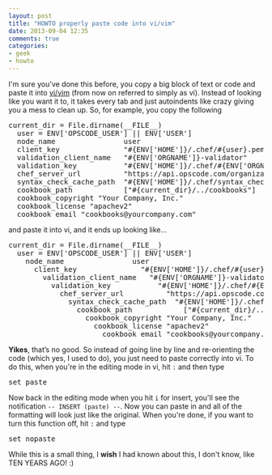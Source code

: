 ```yaml
---
layout: post
title: "HOWTO properly paste code into vi/vim"
date: 2013-09-04 12:35
comments: true
categories: 
- geek
- howto
---
```

I'm sure you've done this before, you copy a big block of text or code and paste it into [vi/vim](http://www.vim.org/) (from now on referred to simply as vi). Instead of looking like you want it to, it takes every tab and just autoindents like crazy giving you a mess to clean up. So, for example, you copy the following

<pre>current_dir = File.dirname(__FILE__)
  user = ENV['OPSCODE_USER'] || ENV['USER']
  node_name                user
  client_key               "#{ENV['HOME']}/.chef/#{user}.pem"
  validation_client_name   "#{ENV['ORGNAME']}-validator"
  validation_key           "#{ENV['HOME']}/.chef/#{ENV['ORGNAME']}-validator.pem"
  chef_server_url          "https://api.opscode.com/organizations/#{ENV['ORGNAME']}"
  syntax_check_cache_path  "#{ENV['HOME']}/.chef/syntax_check_cache"
  cookbook_path            ["#{current_dir}/../cookbooks"]
  cookbook_copyright "Your Company, Inc."
  cookbook_license "apachev2"
  cookbook_email "cookbooks@yourcompany.com"</pre>

and paste it into vi, and it ends up looking like...<!--more-->

<pre>current_dir = File.dirname(__FILE__)
  user = ENV['OPSCODE_USER'] || ENV['USER']
    node_name                user
      client_key               "#{ENV['HOME']}/.chef/#{user}.pem"
        validation_client_name   "#{ENV['ORGNAME']}-validator"
          validation_key           "#{ENV['HOME']}/.chef/#{ENV['ORGNAME']}-validator.pem"
            chef_server_url          "https://api.opscode.com/organizations/#{ENV['ORGNAME']}"
              syntax_check_cache_path  "#{ENV['HOME']}/.chef/syntax_check_cache"
                cookbook_path            ["#{current_dir}/../cookbooks"]
                  cookbook_copyright "Your Company, Inc."
                    cookbook_license "apachev2"
                      cookbook_email "cookbooks@yourcompany.com"</pre>

**Yikes**, that’s no good. So instead of going line by line and re-orienting the code (which yes, I used to do), you just need to paste correctly into vi. To do this, when you're in the editing mode in vi, hit <code>:</code> and then type
<pre>set paste</pre>

Now back in the editing mode when you hit <code>i</code> for insert, you'll see the notification <code>-- INSERT (paste) --</code>. Now you can paste in and all of the formatting will look just like the original. When you're done, if you want to turn this function off, hit <code>:</code> and type
<pre>set nopaste</pre>

While this is a small thing, I __wish__ I had known about this, I don't know, like TEN YEARS AGO! :)
